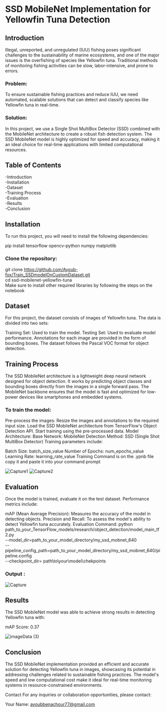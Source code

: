 # SSD MobileNet Implementation for Yellowfin Tuna Detection
## Introduction
Illegal, unreported, and unregulated (IUU) fishing poses significant challenges to the sustainability of marine ecosystems, and one of the major issues is the overfishing of species like Yellowfin tuna. Traditional methods of monitoring fishing activities can be slow, labor-intensive, and prone to errors.

### Problem:
To ensure sustainable fishing practices and reduce IUU, we need automated, scalable solutions that can detect and classify species like Yellowfin tuna in real-time.

### Solution:
In this project, we use a Single Shot MultiBox Detector (SSD) combined with the MobileNet architecture to create a robust fish detection system. The SSD MobileNet model is highly optimized for speed and accuracy, making it an ideal choice for real-time applications with limited computational resources.

## Table of Contents
-Introduction<br>
-Installation<br>
-Dataset<br>
-Training Process<br>
-Evaluation<br>
-Results<br>
-Conclusion<br>
## Installation
To run this project, you will need to install the following dependencies:

pip install tensorflow opencv-python numpy matplotlib
### Clone the repository:

git clone https://github.com/Ayoub-fox/Train_SSDmodelOnCustomDataset.git<br>
cd ssd-mobilenet-yellowfin-tuna<br>
Make sure to install other required libraries by following the steps on the notebook

## Dataset
For this project, the dataset consists of images of Yellowfin tuna. The data is divided into two sets:

Training Set: Used to train the model.
Testing Set: Used to evaluate model performance.
Annotations for each image are provided in the form of bounding boxes. The dataset follows the Pascal VOC format for object detection.

## Training Process
The SSD MobileNet architecture is a lightweight deep neural network designed for object detection. It works by predicting object classes and bounding boxes directly from the images in a single forward pass. The MobileNet backbone ensures that the model is fast and optimized for low-power devices like smartphones and embedded systems.

### To train the model:

Pre-process the images: Resize the images and annotations to the required input size.
Load the SSD MobileNet architecture from TensorFlow's Object Detection API.
Start training using the pre-processed data.
Model Architecture:
Base Network: MobileNet
Detection Method: SSD (Single Shot MultiBox Detector)
Training parameters include:

Batch Size: batch_size_value
Number of Epochs: num_epochs_value
Learning Rate: learning_rate_value
Training Command is on the .ypnb file copy it and paste it into your command prompt

![Capture1](https://github.com/user-attachments/assets/b1a77ff0-b86b-4cd4-81fa-3db5da814367) ![Capture2](https://github.com/user-attachments/assets/df0e943b-0a65-4bb8-bd10-a3f30e7c9253)

## Evaluation
Once the model is trained, evaluate it on the test dataset. Performance metrics include:

mAP (Mean Average Precision): Measures the accuracy of the model in detecting objects.
Precision and Recall: To assess the model's ability to detect Yellowfin tuna accurately.
Evaluation Command: 
python path_to_your_TensorFlow_models/research/object_detection/model_main_tf2.py \
--model_dir=path_to_your_model_directory/my_ssd_mobnet_640 \
--pipeline_config_path=path_to_your_model_directory/my_ssd_mobnet_640/pipeline.config \
--checkpoint_dir= path\to\your\model\chekpoints
### Output :

![Capture](https://github.com/user-attachments/assets/7d9c9237-621d-4e90-85a9-b1c368814e28)

## Results
The SSD MobileNet model was able to achieve strong results in detecting Yellowfin tuna with:

mAP Score: 0.37

![imageData (3)](https://github.com/user-attachments/assets/99ec4a5c-bc34-479f-ad8a-37348c36b302)

## Conclusion
The SSD MobileNet implementation provided an efficient and accurate solution for detecting Yellowfin tuna in images, showcasing its potential in addressing challenges related to sustainable fishing practices. The model's speed and low computational cost make it ideal for real-time monitoring systems in resource-constrained environments.


Contact
For any inquiries or collaboration opportunities, please contact:

Your Name: ayoubbenachour77@gmail.com
